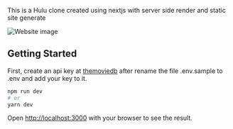 This is a Hulu clone created using nextjs with server side render and static site generate

![Website image](https://i.ibb.co/nk2B5t4/Screenshot-2021-07-26-at-17-43-55-Hulu.png)

## Getting Started

First, create an api key at [themoviedb](https://www.themoviedb.org/login) after rename the file .env.sample to .env and add your key to it.
 
```bash
npm run dev
# or
yarn dev
```
Open [http://localhost:3000](http://localhost:3000) with your browser to see the result.
